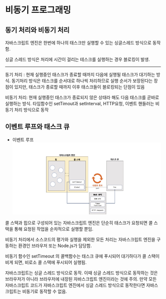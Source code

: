 # 비동기 프로그래밍

## 동기 처리와 비동기 처리

자바스크립트 엔진은 한번에 하나의 태스크만 실행할 수 있는 싱글스레드 방식으로 동작함.

싱글 스레드 방식은 처리에 시간이 걸리는 테스크를 실행하는 경우 블로킹이 발생.

*** 
동기 처리 : 현재 실행중인 태스크가 종료할 때까지 다음에 실행될 태스크가 대기하는 방식.
동기처리 방식은 태스크를 순서대로 하나씩 처리하므로 실행 순서가 보장된다는 장점이 있지만, 태스크가 종료할 때까지 이후 태스크들이 블로킹되는 단점이 있음

비동기 처리: 현재 실행중인 태스크가 종료되지 않은 상태라 해도 다음 태스크를 곧바로 실행하는 방식.
타임함수인 setTimout과 setInterval, HTTP요청, 이벤트 핸들러는 비동기 처리 방식으로 동작

## 이벤트 루프와 태스크 큐

- 이벤트 루프
![이벤트 루프](image-2.png)

콜 스택과 힙으로 구성되어 있는 자바스크립트 엔진은 단순히 태스크가 요청되면 콜 스택을 통해 요청된 작업을 순차적으로 실행할 뿐임.

비동기 처리에서 소스코드의 평가와 실행을 제외한 모든 처리는 자바스크립트 엔진을 구동하는 환경인 브라우저 또는 Node.js가 담당함.

비동기 함수인 setTimeout 의 콜백함수는 태스크 큐에 푸시되어 대기하다가 콜 스택이 비게 되면, 비로소 콜 스택에 푸시되어 실행됨.

자바스크립트는 싱글 스레드 방식으로 동작. 이때 싱글 스레드 방식으로 동작하는 것은 브라우저가 아니라 브라우저에 내장된 자바스크립트 엔진이라는 것에 주의. 만약 모든 자바스크립트 코드가 자바스크립트 엔진에서 싱글 스레드 방식으로 동작한다면 자바스크립트는 비동기로 동작할 수 없음.
